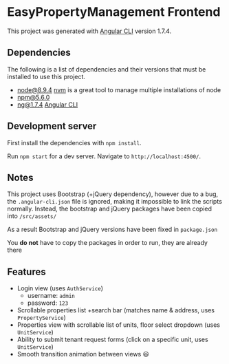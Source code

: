 # EasyPropertyManagement Frontend

This project was generated with [Angular CLI](https://github.com/angular/angular-cli) version 1.7.4.

## Dependencies

The following is a list of dependencies and their versions that must be installed to use this project.

* node@8.9.4 [nvm](https://github.com/creationix/nvm) is a great tool to manage multiple installations of node
* npm@5.6.0
* ng@1.7.4 [Angular CLI](https://cli.angular.io/)

## Development server

First install the dependencies with `npm install`.

Run `npm start` for a dev server. Navigate to `http://localhost:4500/`.

## Notes
This project uses Bootstrap (+jQuery dependency), however due to a bug, the `.angular-cli.json` file is ignored, making it impossible to link the scripts normally. Instead, the bootstrap and jQuery packages have been copied into `/src/assets/`

As a result Bootstrap and jQuery versions have been fixed in `package.json`

You **do not** have to copy the packages in order to run, they are already there

## Features
- Login view (uses `AuthService`)
  - username: `admin`
  - password: `123`
- Scrollable properties list +search bar (matches name & address, uses `PropertyService`)
- Properties view with scrollable list of units, floor select dropdown (uses `UnitService`)
- Ability to submit tenant request forms (click on a specific unit, uses `UnitService`)
- Smooth transition animation between views :smiley:
